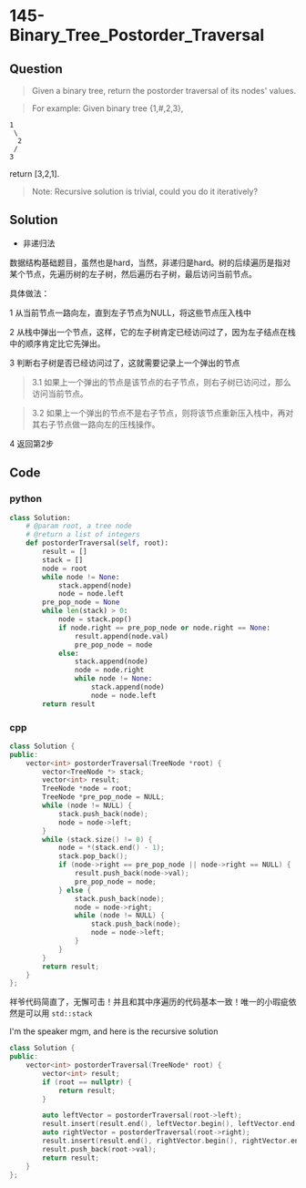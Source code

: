 # 145-Binary_Tree_Postorder_Traversal

## Question


> Given a binary tree, return the postorder traversal of its nodes' values.

> For example:
> Given binary tree {1,#,2,3},
>
```
1
 \
  2
 /
3
```
return [3,2,1].

> Note: Recursive solution is trivial, could you do it iteratively?

## Solution

- 非递归法

数据结构基础题目，虽然也是hard，当然，非递归是hard。树的后续遍历是指对某个节点，先遍历树的左子树，然后遍历右子树，最后访问当前节点。

具体做法：

1 从当前节点一路向左，直到左子节点为NULL，将这些节点压入栈中

2 从栈中弹出一个节点，这样，它的左子树肯定已经访问过了，因为左子结点在栈中的顺序肯定比它先弹出。

3 判断右子树是否已经访问过了，这就需要记录上一个弹出的节点
> 3.1 如果上一个弹出的节点是该节点的右子节点，则右子树已访问过，那么访问当前节点。

> 3.2 如果上一个弹出的节点不是右子节点，则将该节点重新压入栈中，再对其右子节点做一路向左的压栈操作。

4 返回第2步

## Code

### python

```python
class Solution:
    # @param root, a tree node
    # @return a list of integers
    def postorderTraversal(self, root):
        result = []
        stack = []
        node = root
        while node != None:
            stack.append(node)
            node = node.left
        pre_pop_node = None
        while len(stack) > 0:
            node = stack.pop()
            if node.right == pre_pop_node or node.right == None:
                result.append(node.val)
                pre_pop_node = node
            else:
                stack.append(node)
                node = node.right
                while node != None:
                    stack.append(node)
                    node = node.left
        return result
```

### cpp

```cpp
class Solution {
public:
    vector<int> postorderTraversal(TreeNode *root) {
        vector<TreeNode *> stack;
        vector<int> result;
        TreeNode *node = root;
        TreeNode *pre_pop_node = NULL;
        while (node != NULL) {
            stack.push_back(node);
            node = node->left;
        }
        while (stack.size() != 0) {
            node = *(stack.end() - 1);
            stack.pop_back();
            if (node->right == pre_pop_node || node->right == NULL) {
                result.push_back(node->val);
                pre_pop_node = node;
            } else {
                stack.push_back(node);
                node = node->right;
                while (node != NULL) {
                    stack.push_back(node);
                    node = node->left;
                }
            }
        }
        return result;
    }
};
```

祥爷代码简直了，无懈可击！并且和其中序遍历的代码基本一致！唯一的小瑕疵依然是可以用 `std::stack`

I'm the speaker mgm, and here is the recursive solution

```cpp
class Solution {
public:
    vector<int> postorderTraversal(TreeNode* root) {
        vector<int> result;
        if (root == nullptr) {
            return result;
        }

        auto leftVector = postorderTraversal(root->left);
        result.insert(result.end(), leftVector.begin(), leftVector.end());
        auto rightVector = postorderTraversal(root->right);
        result.insert(result.end(), rightVector.begin(), rightVector.end());
        result.push_back(root->val);
        return result;
    }
};
```

